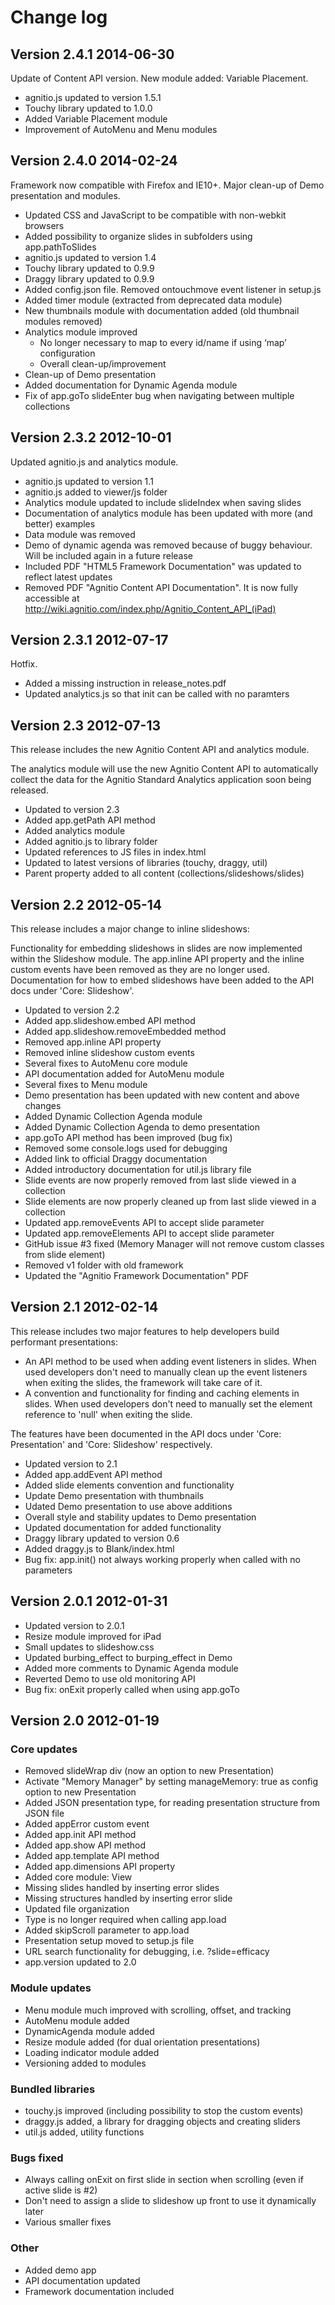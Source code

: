 # Change log

## Version 2.4.1 2014-06-30

Update of Content API version.
New module added: Variable Placement.

- agnitio.js updated to version 1.5.1
- Touchy library updated to 1.0.0
- Added Variable Placement module
- Improvement of AutoMenu and Menu modules

## Version 2.4.0 2014-02-24

Framework now compatible with Firefox and IE10+.
Major clean-up of Demo presentation and modules.

- Updated CSS and JavaScript to be compatible with non-webkit browsers
- Added possibility to organize slides in subfolders using app.pathToSlides
- agnitio.js updated to version 1.4
- Touchy library updated to 0.9.9
- Draggy library updated to 0.9.9
- Added config.json file. Removed ontouchmove event listener in setup.js
- Added timer module (extracted from deprecated data module)
- New thumbnails module with documentation added (old thumbnail modules removed)
- Analytics module improved
    - No longer necessary to map to every id/name if using ‘map’ configuration
    - Overall clean-up/improvement
- Clean-up of Demo presentation
- Added documentation for Dynamic Agenda module
- Fix of app.goTo slideEnter bug when navigating between multiple collections

## Version 2.3.2 2012-10-01

Updated agnitio.js and analytics module.

- agnitio.js updated to version 1.1
- agnitio.js added to viewer/js folder
- Analytics module updated to include slideIndex when saving slides
- Documentation of analytics module has been updated with more (and better) examples
- Data module was removed
- Demo of dynamic agenda was removed because of buggy behaviour. Will be included again in a future release
- Included PDF "HTML5 Framework Documentation" was updated to reflect latest updates
- Removed PDF "Agnitio Content API Documentation". It is now fully accessible at http://wiki.agnitio.com/index.php/Agnitio_Content_API_(iPad)

## Version 2.3.1 2012-07-17

Hotfix.

- Added a missing instruction in release_notes.pdf
- Updated analytics.js so that init can be called with no paramters

## Version 2.3 2012-07-13

This release includes the new Agnitio Content API and analytics module.

The analytics module will use the new Agnitio Content API to automatically collect the data for the Agnitio Standard Analytics application soon being released.

- Updated to version 2.3
- Added app.getPath API method
- Added analytics module
- Added agnitio.js to library folder
- Updated references to JS files in index.html
- Updated to latest versions of libraries (touchy, draggy, util)
- Parent property added to all content (collections/slideshows/slides)

## Version 2.2 2012-05-14

This release includes a major change to inline slideshows:

Functionality for embedding slideshows in slides are now implemented within the Slideshow module. The app.inline API property and the inline custom events have been removed as they are no longer used. Documentation for how to embed slideshows have been added to the API docs under 'Core: Slideshow'.

- Updated to version 2.2
- Added app.slideshow.embed API method
- Added app.slideshow.removeEmbedded method
- Removed app.inline API property
- Removed inline slideshow custom events
- Several fixes to AutoMenu core module
- API documentation added for AutoMenu module
- Several fixes to Menu module
- Demo presentation has been updated with new content and above changes
- Added Dynamic Collection Agenda module
- Added Dynamic Collection Agenda to demo presentation
- app.goTo API method has been improved (bug fix)
- Removed some console.logs used for debugging
- Added link to official Draggy documentation
- Added introductory documentation for util.js library file
- Slide events are now properly removed from last slide viewed in a collection
- Slide elements are now properly cleaned up from last slide viewed in a collection 
- Updated app.removeEvents API to accept slide parameter
- Updated app.removeElements API to accept slide parameter
- GitHub issue #3 fixed (Memory Manager will not remove custom classes from slide element)
- Removed v1 folder with old framework
- Updated the "Agnitio Framework Documentation" PDF

## Version 2.1 2012-02-14

This release includes two major features to help developers build performant presentations:

- An API method to be used when adding event listeners in slides. When used developers don't need to manually clean up the event listeners when exiting the slides, the framework will take care of it.
- A convention and functionality for finding and caching elements in slides. When used developers don't need to manually set the element reference to 'null' when exiting the slide.

The features have been documented in the API docs under 'Core: Presentation' and 'Core: Slideshow' respectively.

- Updated version to 2.1
- Added app.addEvent API method
- Added slide elements convention and functionality
- Update Demo presentation with thumbnails
- Udated Demo presentation to use above additions
- Overall style and stability updates to Demo presentation
- Updated documentation for added functionality
- Draggy library updated to version 0.6
- Added draggy.js to Blank/index.html
- Bug fix: app.init() not always working properly when called with no parameters

## Version 2.0.1 2012-01-31
- Updated version to 2.0.1
- Resize module improved for iPad
- Small updates to slideshow.css
- Updated burbing_effect to burping_effect in Demo
- Added more comments to Dynamic Agenda module
- Reverted Demo to use old monitoring API
- Bug fix: onExit properly called when using app.goTo

## Version 2.0 2012-01-19
### Core updates
- Removed slideWrap div (now an option to new Presentation)
- Activate "Memory Manager" by setting manageMemory: true as config option to new Presentation
- Added JSON presentation type, for reading presentation structure from JSON file
- Added appError custom event
- Added app.init API method
- Added app.show API method
- Added app.template API method
- Added app.dimensions API property
- Added core module: View
- Missing slides handled by inserting error slides
- Missing structures handled by inserting error slide
- Updated file organization
- Type is no longer required when calling app.load
- Added skipScroll parameter to app.load
- Presentation setup moved to setup.js file
- URL search functionality for debugging, i.e. ?slide=efficacy
- app.version updated to 2.0

### Module updates
- Menu module much improved with scrolling, offset, and tracking
- AutoMenu module added
- DynamicAgenda module added
- Resize module added (for dual orientation presentations)
- Loading indicator module added
- Versioning added to modules

### Bundled libraries
- touchy.js improved (including possibility to stop the custom events)
- draggy.js added, a library for dragging objects and creating sliders
- util.js added, utility functions

### Bugs fixed
- Always calling onExit on first slide in section when scrolling (even if active slide is #2)
- Don't need to assign a slide to slideshow up front to use it dynamically later
- Various smaller fixes

### Other
- Added demo app
- API documentation updated
- Framework documentation included
